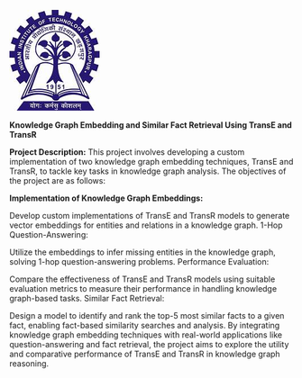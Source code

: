 ![alt text](iitkgplogo.jpg)

**Knowledge Graph Embedding and Similar Fact Retrieval Using TransE and TransR**

**Project Description:**
This project involves developing a custom implementation of two knowledge graph embedding techniques, TransE and TransR, to tackle key tasks in knowledge graph analysis. The objectives of the project are as follows:

**Implementation of Knowledge Graph Embeddings:**

Develop custom implementations of TransE and TransR models to generate vector embeddings for entities and relations in a knowledge graph.
1-Hop Question-Answering:

Utilize the embeddings to infer missing entities in the knowledge graph, solving 1-hop question-answering problems.
Performance Evaluation:

Compare the effectiveness of TransE and TransR models using suitable evaluation metrics to measure their performance in handling knowledge graph-based tasks.
Similar Fact Retrieval:

Design a model to identify and rank the top-5 most similar facts to a given fact, enabling fact-based similarity searches and analysis.
By integrating knowledge graph embedding techniques with real-world applications like question-answering and fact retrieval, the project aims to explore the utility and comparative performance of TransE and TransR in knowledge graph reasoning.
